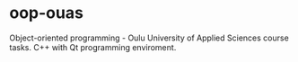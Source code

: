 # oop-ouas
Object-oriented programming - Oulu University of Applied Sciences course tasks. C++ with Qt programming enviroment.
